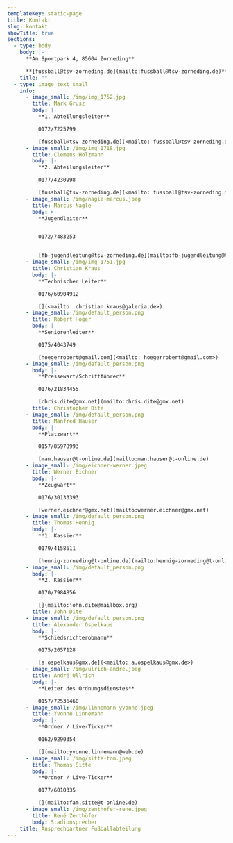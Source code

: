 ```yaml
---
templateKey: static-page
title: Kontakt
slug: kontakt
showTitle: true
sections:
  - type: body
    body: |-
      **Am Sportpark 4, 85604 Zorneding**

      **[fussball@tsv-zorneding.de](mailto:fussball@tsv-zorneding.de)**
    title: ""
  - type: image_text_small
    info:
      - image_small: /img/img_1752.jpg
        title: Mark Grusz
        body: |-
          **1. Abteilungsleiter**

          0172/7225799

          [fussball@tsv-zorneding.de](<mailto: fussball@tsv-zorneding.de>)
      - image_small: /img/img_1718.jpg
        title: Clemens Holzmann
        body: |-
          **2. Abteilungsleiter**

          0177/4230998

          [fussball@tsv-zorneding.de](<mailto: fussball@tsv-zorneding.de>)
      - image_small: /img/nagle-marcus.jpeg
        title: Marcus Nagle
        body: >-
          **Jugendleiter**


          0172/7483253


          [fb-jugendleitung@tsv-zorneding.de](mailto:fb-jugendleitung@tsv-zorneding.de)
      - image_small: /img/img_1751.jpg
        title: Christian Kraus
        body: |-
          **Technischer Leiter**

          0176/60904912

          [](<mailto: christian.kraus@galeria.de>)
      - image_small: /img/default_person.png
        title: Robert Höger
        body: |-
          **Seniorenleiter**

          0175/4043749

          [hoegerrobert@gmail.com](<mailto: hoegerrobert@gmail.com>)
      - image_small: /img/default_person.png
        body: |-
          **Pressewart/Schriftführer**

          0176/21834455

          [chris.dite@gmx.net](mailto:chris.dite@gmx.net)
        title: Christopher Dite
      - image_small: /img/default_person.png
        title: Manfred Hauser
        body: |-
          **Platzwart**

          0157/85978993

          [man.hauser@t-online.de](mailto:man.hauser@t-online.de)
      - image_small: /img/eichner-werner.jpeg
        title: Werner Eichner
        body: |-
          **Zeugwart**

          0176/30133393

          [werner.eichner@gmx.net](mailto:werner.eichner@gmx.net)
      - image_small: /img/default_person.png
        title: Thomas Hennig
        body: |-
          **1. Kassier**

          0179/4158611

          [hennig-zorneding@t-online.de](mailto:hennig-zorneding@t-online.de)
      - image_small: /img/default_person.png
        body: |-
          **2. Kassier**

          0170/7984856

          [](mailto:john.dite@mailbox.org)
        title: John Dite
      - image_small: /img/default_person.png
        title: Alexander Ospelkaus
        body: |-
          **Schiedsrichterobmann**

          0175/2057128

          [a.ospelkaus@gmx.de](<mailto: a.ospelkaus@gmx.de>)
      - image_small: /img/ulrich-andre.jpeg
        title: André Ullrich
        body: |-
          **Leiter des Ordnungsdienstes**

          0157/72536460
      - image_small: /img/linnemann-yvonne.jpeg
        title: Yvonne Linnemann
        body: |-
          **Ordner / Live-Ticker**

          0162/9290354

          [](mailto:yvonne.linnemann@web.de)
      - image_small: /img/sitte-tom.jpeg
        title: Thomas Sitte
        body: |-
          **Ordner / Live-Ticker**

          0177/6010335

          [](mailto:fam.sitte@t-online.de)
      - image_small: /img/zenthofer-rene.jpeg
        title: René Zenthöfer
        body: Stadionsprecher
    title: Ansprechpartner Fußballabteilung
---
```

